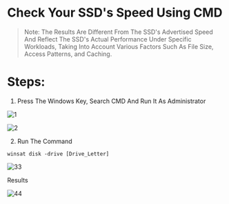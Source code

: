 # Check Your SSD's Speed Using CMD

> Note: The Results Are Different From The SSD's Advertised Speed And Reflect The SSD's Actual Performance Under Specific Workloads, Taking Into Account Various Factors Such As File Size, Access Patterns, and Caching.

# Steps:

1. Press The Windows Key, Search CMD And Run It As Administrator

![1](https://user-images.githubusercontent.com/94680549/234485690-06eefcc7-d8b8-4cfa-b1e1-166803b7e527.jpg)

![2](https://user-images.githubusercontent.com/94680549/234485711-3d90a1d4-5ba4-466d-bf53-af082dd78ac2.jpg)

2. Run The Command

```
winsat disk -drive [Drive_Letter]
```

![33](https://user-images.githubusercontent.com/94680549/234485958-9075e751-920f-43ff-b6a3-79a23a627187.jpg)

Results

![44](https://user-images.githubusercontent.com/94680549/234486400-8bd9d0f2-7e2f-47fd-b7d7-9d69920a7226.jpg)


